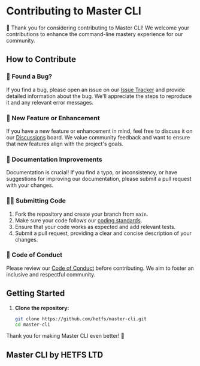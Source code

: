 # Contributing to Master CLI

👋 Thank you for considering contributing to Master CLI! We welcome your contributions to enhance the command-line mastery experience for our community.

## How to Contribute

### 🐛 Found a Bug?

If you find a bug, please open an issue on our [Issue Tracker](link-to-issues) and provide detailed information about the bug. We'll appreciate the steps to reproduce it and any relevant error messages.

### 🌟 New Feature or Enhancement

If you have a new feature or enhancement in mind, feel free to discuss it on our [Discussions](https://github.com/hetfs/master-cli/discussions) board. We value community feedback and want to ensure that new features align with the project's goals.

### 📝 Documentation Improvements

Documentation is crucial! If you find a typo, or inconsistency, or have suggestions for improving our documentation, please submit a pull request with your changes.

### 🐱‍💻 Submitting Code

1. Fork the repository and create your branch from `main`.
2. Make sure your code follows our [coding standards](link-to-coding-standards).
3. Ensure that your code works as expected and add relevant tests.
4. Submit a pull request, providing a clear and concise description of your changes.

### 🤝 Code of Conduct

Please review our [Code of Conduct](link-to-code-of-conduct) before contributing. We aim to foster an inclusive and respectful community.

## Getting Started

1. **Clone the repository:**
   ```bash
   git clone https://github.com/hetfs/master-cli.git
   cd master-cli

Thank you for making Master CLI even better! 🚀

## Master CLI by HETFS LTD
